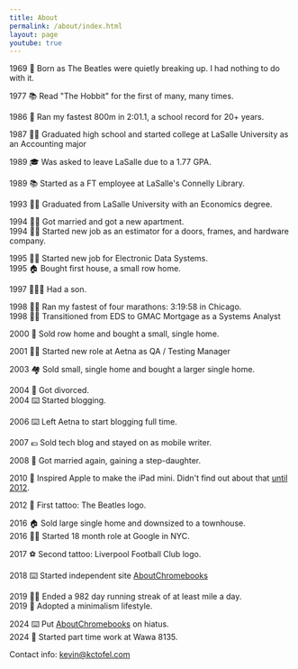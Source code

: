 ```yaml
---
title: About
permalink: /about/index.html
layout: page
youtube: true
---
```

1969 👶 Born as The Beatles were quietly breaking up. I had nothing to do with it.

1977 📚 Read "The Hobbit" for the first of many, many times.

1986 🏃 Ran my fastest 800m in 2:01.1, a school record for 20+ years.

1987 👨‍🎓 Graduated high school and started college at LaSalle University as an Accounting major

1989 🎓 Was asked to leave LaSalle due to a 1.77 GPA.

1989 📚 Started as a FT employee at LaSalle's Connelly Library.

1993 👨‍🎓 Graduated from LaSalle University with an Economics degree.

1994 👰‍♀️ Got married and got a new apartment.  
1994 👨‍💼 Started new job as an estimator for a doors, frames, and hardware company.

1995 👨‍💼 Started new job for Electronic Data Systems.  
1995 🏠 Bought first house, a small row home.

1997 👨‍👩‍👦 Had a son.

1998 🏃‍♂️ Ran my fastest of four marathons: 3:19:58 in Chicago.  
1998 👨‍💼 Transitioned from EDS to GMAC Mortgage as a Systems Analyst

2000 🏡 Sold row home and bought a small, single home.

2001 👨‍💼 Started new role at Aetna as QA / Testing Manager

2003 🏘️ Sold small, single home and bought a larger single home.

2004 🫤 Got divorced.  
2004 ⌨️ Started blogging.

2006 ⌨️ Left Aetna to start blogging full time.

2007 💶 Sold tech blog and stayed on as mobile writer.

2008 👰 Got married again, gaining a step-daughter.

2010 🍎 Inspired Apple to make the iPad mini. Didn't find out about that [until 2012](https://zatznotfunny.com/2012-08/kevin-tofel-inspires-apple-to-build-7-ipad/).

2012 🎸 First tattoo: The Beatles logo.

2016 🏠 Sold large single home and downsized to a townhouse.  
2016 👨‍💼 Started 18 month role at Google in NYC.

2017 ⚽️ Second tattoo: Liverpool Football Club logo.

2018 ⌨️ Started independent site [AboutChromebooks](https://www.aboutchromebooks.com)

2019 🏃‍♂️ Ended a 982 day running streak of at least mile a day.  
2019 🧘 Adopted a minimalism lifestyle.  

2024 ⌨️ Put [AboutChromebooks](https://www.aboutchromebooks.com) on hiatus.  
2024 🏪 Started part time work at Wawa 8135.

Contact info: [kevin@kctofel.com](mailto:kevin@kctofel.com)

